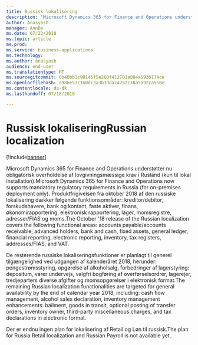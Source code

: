```yaml
---
title: Russisk lokalisering
description: "Microsoft Dynamics 365 for Finance and Operations understøtter nu obligatorisk overholdelse af lovgivningsmæssige krav i Rusland (kun til lokal installation)."
author: Anasyash
manager: AnnBe
ms.date: 07/22/2018
ms.topic: article
ms.prod: 
ms.service: business-applications
ms.technology: 
ms.author: anasyash
audience: end-user
ms.translationtype: HT
ms.sourcegitcommit: 0b40bb3c98145f5a260f412701a884a5936174ce
ms.openlocfilehash: a986e57c160dc3a3b3ddac4752c38a5a92ca558e
ms.contentlocale: da-dk
ms.lasthandoff: 07/18/2018

---
```


# <a name="russian-localization"></a><span data-ttu-id="34870-103">Russisk lokalisering</span><span class="sxs-lookup"><span data-stu-id="34870-103">Russian localization</span></span>

[!include[banner](../../includes/banner.md)]

<span data-ttu-id="34870-104">Microsoft Dynamics 365 for Finance and Operations understøtter nu obligatorisk overholdelse af lovgivningsmæssige krav i Rusland (kun til lokal installation).</span><span class="sxs-lookup"><span data-stu-id="34870-104">Microsoft Dynamics 365 for Finance and Operations now supports mandatory regulatory requirements in Russia (for on-premises deployment only).</span></span> <span data-ttu-id="34870-105">Produktfrigivelsen fra oktober 2018 af den russiske lokalisering dækker følgende funktionsområder: kreditor/debitor, forskudshavere, bank og kontant, faste aktiver, finans, økonomirapportering, elektronisk rapportering, lager, momsregistre, adresser/FIAS og moms.</span><span class="sxs-lookup"><span data-stu-id="34870-105">The October '18 release of the Russian localization covers the following functional areas: accounts payable/accounts receivable, advanced holders, bank and cash, fixed assets, general ledger, financial reporting, electronic reporting, inventory, tax registers, addresses/FIAS, and VAT.</span></span> 

<span data-ttu-id="34870-106">De resterende russiske lokaliseringsfunktioner er planlagt til generel tilgængelighed ved udgangen af kalenderåret 2018, herunder: pengestrømsstyring, opgørelse af alkoholsalg, forbedringer af lagerstyring: depositum, varer undervejs, valgfri bogføring af overførselsordrer, lagerejer, tredjeparters diverse afgifter og momsopgørelser i elektronisk format.</span><span class="sxs-lookup"><span data-stu-id="34870-106">The remaining Russian localization functionalities are targeted for general availability by the end of calendar year 2018, including: cash flow management, alcohol sales declaration, inventory management enhancements: bailment, goods in transit, optional posting of transfer orders, inventory owner, third-party miscellaneous charges, and tax declarations in electronic format.</span></span>

<span data-ttu-id="34870-107">Der er endnu ingen plan for lokalisering af Retail og Løn til russisk.</span><span class="sxs-lookup"><span data-stu-id="34870-107">The plan for Russia Retail localization and Russian Payroll is not available yet.</span></span>

<!--
### Availability (current availability)
On-premises
### Regional availability
Russia
-->

